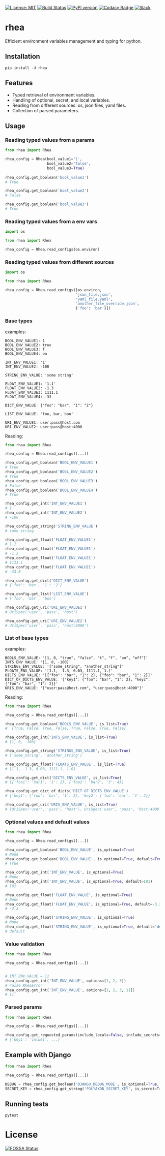 [![License: MIT](https://img.shields.io/badge/License-MIT-green.svg)](LICENSE)
[![Build Status](https://travis-ci.org/polyaxon/rhea.svg?branch=master)](https://travis-ci.org/polyaxon/rhea)
[![PyPI version](https://badge.fury.io/py/rhea.svg)](https://badge.fury.io/py/rhea)
[![Codacy Badge](https://api.codacy.com/project/badge/Grade/e49f4132c90e496e974d3e9883ee4d8c)](https://www.codacy.com/app/polyaxon/rhea?utm_source=github.com&amp;utm_medium=referral&amp;utm_content=polyaxon/rhea&amp;utm_campaign=Badge_Grade)
[![Slack](https://img.shields.io/badge/chat-on%20slack-aadada.svg?logo=slack&longCache=true)](https://join.slack.com/t/polyaxon/shared_invite/enQtMzQ0ODc2MDg1ODc0LWY2ZTdkMTNmZjBlZmRmNjQxYmYwMTBiMDZiMWJhODI2ZTk0MDU4Mjg5YzA5M2NhYzc5ZjhiMjczMDllYmQ2MDg)

# rhea

Efficient environment variables management and typing for python.

## Installation

```
pip install -U rhea
```

## Features 

 * Typed retrieval of environment variables.
 * Handling of optional, secret, and local variables.
 * Reading from different sources: os, json files, yaml files.
 * Collection of parsed parameters.

## Usage

### Reading typed values from a params


```python
from rhea import Rhea

rhea_config = Rhea(bool_value1='1', 
                   bool_value2='false', 
                   bool_value3=True)
                   
rhea_config.get_boolean('bool_value1')
# True

rhea_config.get_boolean('bool_value2')
# False

rhea_config.get_boolean('bool_value3')
# True
```

### Reading typed values from a env vars


```python
import os

from rhea import Rhea

rhea_config = Rhea.read_configs(os.environ)
```

### Reading typed values from different sources

```python
import os

from rhea import Rhea

rhea_config = Rhea.read_configs([os.environ, 
                                'json_file.json', 
                                'yaml_file.yaml',
                                'another_file_override.json',
                                {'foo': 'bar'}])
```

### Base types

examples:

```
BOOL_ENV_VALUE1: 1
BOOL_ENV_VALUE2: true
BOOL_ENV_VALUE3: f
BOOL_ENV_VALUE4: on

INT_ENV_VALUE1: '1' 
INT_ENV_VALUE2: -100

STRING_ENV_VALUE: 'some string'

FLOAT_ENV_VALUE1: '1.1'
FLOAT_ENV_VALUE2: -1.3
FLOAT_ENV_VALUE3: 1111.1
FLOAT_ENV_VALUE4: -33

DICT_ENV_VALUE: {"foo": "bar", "1": "2"}

LIST_ENV_VALUE: 'foo, bar, boo'

URI_ENV_VALUE1: user:pass@host.com
URI_ENV_VALUE2: user:pass@host:4000
```

Reading:

```python
from rhea import Rhea

rhea_config = Rhea.read_configs([...])

rhea_config.get_boolean('BOOL_ENV_VALUE1')
# True
rhea_config.get_boolean('BOOL_ENV_VALUE2')
# True
rhea_config.get_boolean('BOOL_ENV_VALUE3')
# False
rhea_config.get_boolean('BOOL_ENV_VALUE4')
# True

rhea_config.get_int('INT_ENV_VALUE1')  
# 1
rhea_config.get_int('INT_ENV_VALUE2')  
# -100

rhea_config.get_string('STRING_ENV_VALUE')  
# some string

rhea_config.get_float('FLOAT_ENV_VALUE1')
# 1.1
rhea_config.get_float('FLOAT_ENV_VALUE1')
# -1.3
rhea_config.get_float('FLOAT_ENV_VALUE1')
# 1111.1
rhea_config.get_float('FLOAT_ENV_VALUE1')
# -33.0

rhea_config.get_dict('DICT_ENV_VALUE')
# {'foo': 'bar', '1': '2'}

rhea_config.get_list('LIST_ENV_VALUE')
# ['foo', 'bar', 'boo']

rhea_config.get_uri('URI_ENV_VALUE1')
# UriSpec('user', 'pass', 'host')

rhea_config.get_uri('URI_ENV_VALUE2')
# UriSpec('user', 'pass', 'host:4000')
```

### List of base types

examples:

```
BOOLS_ENV_VALUE: '[1, 0, "true", "false", "t", "f", "on", "off"]'
INTS_ENV_VALUE: '[1, 0, -100]'
STRINGS_ENV_VALUE: '["some_string", "another_string"]'
FLOATS_ENV_VALUE: '[1.1, -1.3, 0.03, 1111.1, 1.]'
DICTS_ENV_VALUE: '[{"foo": "bar", "1": 2}, {"foo": "bar", "1": 2}]'
DICT_OF_DICTS_ENV_VALUE: '{"key1": {"foo": "bar", "1": 2}, "key2": {"foo": "bar", "1": 2}}'
URIS_ENV_VALUE: '["user:pass@host.com", "user:pass@host:4000"]'
```

Reading:

```python
from rhea import Rhea

rhea_config = Rhea.read_configs([...])

rhea_config.get_boolean('BOOLS_ENV_VALUE', is_list=True)
#  [True, False, True, False, True, False, True, False]

rhea_config.get_int('INTS_ENV_VALUE', is_list=True)
# [1, 0, -100]

rhea_config.get_string('STRINGS_ENV_VALUE', is_list=True)
# ['some_string', 'another_string']

rhea_config.get_float('FLOATS_ENV_VALUE', is_list=True)
# [1.1, -1.3, 0.03, 1111.1, 1.0]

rhea_config.get_dict('DICTS_ENV_VALUE', is_list=True)
# [{'foo1': 'bar1', '1': 2}, {'foo2': 'bar2', '3': 4}]

rhea_config.get_dict_of_dicts('DICT_OF_DICTS_ENV_VALUE')
# {'key1': {'foo': 'bar', '1': 2}, 'key2': {'foo': 'bar', '1': 2}}

rhea_config.get_uri('URIS_ENV_VALUE', is_list=True)
# [UriSpec('user', 'pass', 'host'), UriSpec('user', 'pass', 'host:4000')]
```

### Optional values and default values


```python
from rhea import Rhea

rhea_config = Rhea.read_configs([...])

rhea_config.get_boolean('BOOL_ENV_VALUE', is_optional=True)
# None
rhea_config.get_boolean('BOOL_ENV_VALUE', is_optional=True, default=True)
# True

rhea_config.get_int('INT_ENV_VALUE', is_optional=True)
# None
rhea_config.get_int('INT_ENV_VALUE', is_optional=True, default=101)
# 101

rhea_config.get_float('FLOAT_ENV_VALUE', is_optional=True)
# None
rhea_config.get_float('FLOAT_ENV_VALUE', is_optional=True, default=-3.3)
# -3.3

rhea_config.get_float('STRING_ENV_VALUE', is_optional=True)
# None
rhea_config.get_float('STRING_ENV_VALUE', is_optional=True, default='default')
# default
```

### Value validation


```python
from rhea import Rhea

rhea_config = Rhea.read_configs([...])


# INT_ENV_VALUE = 11
rhea_config.get_int('INT_ENV_VALUE', options=[1, 2, 3])
# raise RheaError
rhea_config.get_int('INT_ENV_VALUE', options=[1, 2, 3, 11])
# 11
```

### Parsed params


```python
from rhea import Rhea

rhea_config = Rhea.read_configs([...])

rhea_config.get_requested_params(include_locals=False, include_secrets=False)
# {'key1': 'value1', ...}
```

## Example with Django

```python
from rhea import Rhea

rhea_config = Rhea.read_configs([...])

DEBUG = rhea_config.get_boolean('DJANGO_DEBUG_MODE', is_optional=True, default=False)
SECRET_KEY = rhea_config.get_string('POLYAXON_SECRET_KEY', is_secret=True)
```

## Running tests

```
pytest
```

# License

[![FOSSA Status](https://app.fossa.io/api/projects/git%2Bgithub.com%2Fpolyaxon%2Frhea.svg?type=large)](https://app.fossa.io/projects/git%2Bgithub.com%2Fpolyaxon%2Frhea?ref=badge_large)
